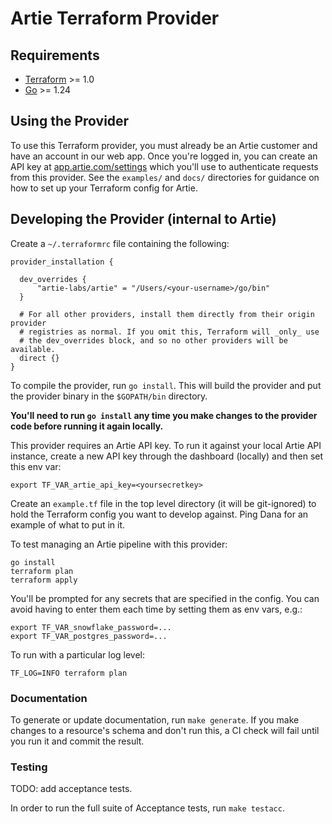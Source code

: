 # Artie Terraform Provider

## Requirements

- [Terraform](https://developer.hashicorp.com/terraform/downloads) >= 1.0
- [Go](https://golang.org/doc/install) >= 1.24

## Using the Provider

To use this Terraform provider, you must already be an Artie customer and have an account in our web app. Once you're logged in, you can create an API key at [app.artie.com/settings](https://app.artie.com/settings) which you'll use to authenticate requests from this provider. See the `examples/` and `docs/` directories for guidance on how to set up your Terraform config for Artie.

## Developing the Provider (internal to Artie)

Create a `~/.terraformrc` file containing the following:

```
provider_installation {

  dev_overrides {
      "artie-labs/artie" = "/Users/<your-username>/go/bin"
  }

  # For all other providers, install them directly from their origin provider
  # registries as normal. If you omit this, Terraform will _only_ use
  # the dev_overrides block, and so no other providers will be available.
  direct {}
}
```

To compile the provider, run `go install`. This will build the provider and put the provider binary in the `$GOPATH/bin` directory.

**You'll need to run `go install` any time you make changes to the provider code before running it again locally.**

This provider requires an Artie API key. To run it against your local Artie API instance, create a new API key through the dashboard (locally) and then set this env var:

```shell
export TF_VAR_artie_api_key=<yoursecretkey>
```

Create an `example.tf` file in the top level directory (it will be git-ignored) to hold the Terraform config you want to develop against. Ping Dana for an example of what to put in it.

To test managing an Artie pipeline with this provider:

```shell
go install
terraform plan
terraform apply
```

You'll be prompted for any secrets that are specified in the config. You can avoid having to enter them each time by setting them as env vars, e.g.:

```shell
export TF_VAR_snowflake_password=...
export TF_VAR_postgres_password=...
```

To run with a particular log level:

```shell
TF_LOG=INFO terraform plan
```

### Documentation

To generate or update documentation, run `make generate`. If you make changes to a resource's schema and don't run this, a CI check will fail until you run it and commit the result.

### Testing

TODO: add acceptance tests.

In order to run the full suite of Acceptance tests, run `make testacc`.
